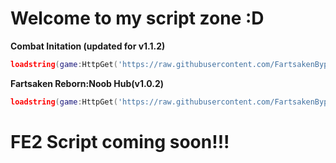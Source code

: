 # Welcome to my script zone :D
**Combat Initation (updated for v1.1.2)**
```lua
loadstring(game:HttpGet('https://raw.githubusercontent.com/FartsakenBypasser/Scripts-Made-In-Ohio/main/combatinitiation.luau'))()
```
**Fartsaken Reborn:Noob Hub(v1.0.2)**
```lua
loadstring(game:HttpGet('https://raw.githubusercontent.com/FartsakenBypasser/Scripts-Made-In-Ohio/main/fartforsaken.luau'))()
```

# FE2 Script coming soon!!!

